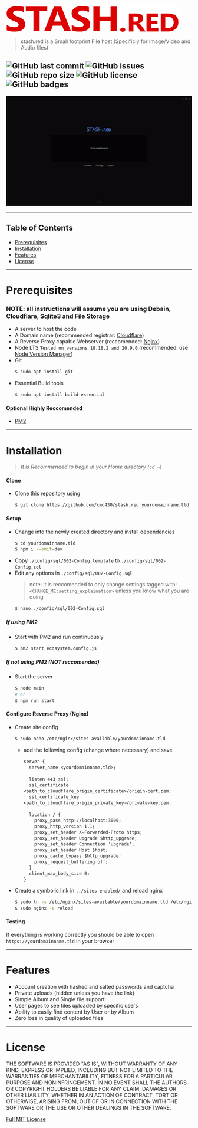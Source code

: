 ![](./img/logo.png)
> stash.red is a Small footprint File host (Specificly for Image/Video and Audio files)

![GitHub last commit](https://img.shields.io/github/last-commit/cmd430/stash.red?style=flat-square)
![GitHub issues](https://img.shields.io/github/issues-raw/cmd430/stash.red?style=flat-square)
![GitHub repo size](https://img.shields.io/github/repo-size/cmd430/stash.red?style=flat-square)
![GitHub license](https://img.shields.io/badge/license-MIT-blue?style=flat-square)
![GitHub badges](https://img.shields.io/badge/badges-yes-ff69b4?style=flat-square)
---

![Image showing uploading to stash.red](./img/stash.red.gif)

---

## Table of Contents
- [Prerequisites](#prerequisites)
- [Installation](#installation)
- [Features](#features)
- [License](#license)

---

# Prerequisites
### NOTE: all instructions will assume you are using Debain, Cloudflare, Sqlite3 and File Storage

- A server to host the code
- A Domain name (recommended registrar: [Cloudflare](https://www.cloudflare.com/products/registrar/))
- A Reverse Proxy capable Webserver (reccomended: [Nginx](https://www.nginx.com/))
- Node LTS `Tested on versions 18.18.2 and 20.9.0` (recommended: use [Node Version Manager](https://github.com/nvm-sh/nvm#installation-and-update))
- Git
  ```bash
  $ sudo apt install git
  ```
- Essential Build tools
  ```bash
  $ sudo apt install build-essential
  ```

#### Optional Highly Reccomended
- [PM2](https://pm2.keymetrics.io/)

---

# Installation
> *It is Recommended to begin in your Home directory (`cd ~`)*

#### Clone
- Clone this repository using
  ```bash
  $ git clone https://github.com/cmd430/stash.red yourdomainname.tld
  ```

#### Setup
- Change into the newly created directory and install dependencies
  ```bash
  $ cd yourdomainname.tld
  $ npm i --omit=dev
  ```
- Copy `./config/sql/002-Config.template` to `./config/sql/002-Config.sql`
- Edit any options in `./config/sql/002-Config.sql`
  > note: it is reccomended to only change settings tagged with: `<CHANGE_ME:setting_explaination>` unless you know what you are doing
  ```bash
  $ nano ./config/sql/002-Config.sql
  ```

##### If using PM2
- Start with PM2 and run continuously
  ```bash
  $ pm2 start ecosystem.config.js
  ```

##### If *not* using PM2 (**NOT** reccomended)
- Start the server
  ```bash
  $ node main
  # or
  $ npm run start
  ```

#### Configure Reverse Proxy (Nginx)
- Create site config
  ```bash
  $ sudo nano /etc/nginx/sites-available/yourdomainname.tld
  ```
  - add the following config (change where necessary) and save
    ```nginx
    server {
      server_name <yourdomainname.tld>;

      listen 443 ssl;
      ssl_certificate <path_to_cloudflare_origin_certificate>/origin-cert.pem;
      ssl_certificate_key <path_to_cloudflare_origin_private_key>/private-key.pem;

      location / {
        proxy_pass http://localhost:3000;
        proxy_http_version 1.1;
        proxy_set_header X-Forwarded-Proto https;
        proxy_set_header Upgrade $http_upgrade;
        proxy_set_header Connection 'upgrade';
        proxy_set_header Host $host;
        proxy_cache_bypass $http_upgrade;
        proxy_request_buffering off;
      }
      client_max_body_size 0;
    }
    ```
- Create a symbolic link in `../sites-enabled/` and reload nginx
  ```bash
  $ sudo ln -s /etc/nginx/sites-available/yourdomainname.tld /etc/nginx/sites-enabled/yourdomainname.tld
  $ sudo nginx -s reload
  ```

#### Testing
If everything is working correctly you should be able to open `https://yourdomainname.tld` in your browser

---

# Features
- Account creation with hashed and salted passwords and captcha
- Private uploads (hidden unless you have the link)
- Simple Album and Single file support
- User pages to see files uploaded by specific users
- Ability to easily find content by User or by Album
- Zero loss in quality of uploaded files

---

# License
THE SOFTWARE IS PROVIDED "AS IS", WITHOUT WARRANTY OF ANY KIND, EXPRESS OR IMPLIED, INCLUDING BUT NOT LIMITED TO THE WARRANTIES OF MERCHANTABILITY, FITNESS FOR A PARTICULAR PURPOSE AND NONINFRINGEMENT. IN NO EVENT SHALL THE AUTHORS OR COPYRIGHT HOLDERS BE LIABLE FOR ANY CLAIM, DAMAGES OR OTHER LIABILITY, WHETHER IN AN ACTION OF CONTRACT, TORT OR OTHERWISE, ARISING FROM, OUT OF OR IN CONNECTION WITH THE SOFTWARE OR THE USE OR OTHER DEALINGS IN THE SOFTWARE.

[Full MIT License](LICENSE.md)
